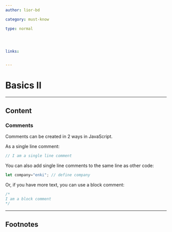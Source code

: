 ```yaml
---
author: lior-bd

category: must-know

type: normal




links:


---
```


# Basics II

---
## Content

### Comments

Comments can be created in 2 ways in JavaScript.

As a single line comment:

```js
// I am a single line comment
```

You can also add single line comments to the same line as other code:

```javascript
let company="enki"; // define company
```

Or, if you have more text, you can use a block comment:

```javascript
/*
I am a block comment
*/
```





---
## Footnotes


